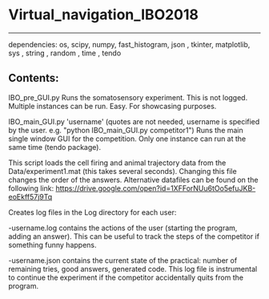 # Virtual_navigation_IBO2018
----------------------------
dependencies:
os, scipy, numpy, fast_histogram, json , tkinter, matplotlib, sys , string , random , time , tendo

Contents:
---------
IBO_pre_GUI.py
Runs the somatosensory experiment. This is not logged. Multiple instances can be run. Easy. For showcasing purposes.

IBO_main_GUI.py 'username'    (quotes are not needed, username is specified by the user. e.g. "python IBO_main_GUI.py competitor1")
Runs the main single window GUI for the competition. Only one instance can run at the same time (tendo package).

This script loads the cell firing and animal trajectory data from the Data/experiment1.mat (this takes several seconds). Changing this file changes the order of the answers. Alternative datafiles can be found on the following link: https://drive.google.com/open?id=1XFForNUu6tOo5efuJKB-eoEkff57j9Tq

Creates log files in the Log directory for each user:

-username.log contains the actions of the user (starting the program, adding an answer). This can be useful to track the steps of the competitor if something funny happens.

-username.json contains the current state of the practical: number of remaining tries, good answers, generated code. This log file is instrumental to continue the experiment if the competitor accidentally quits from the program.
